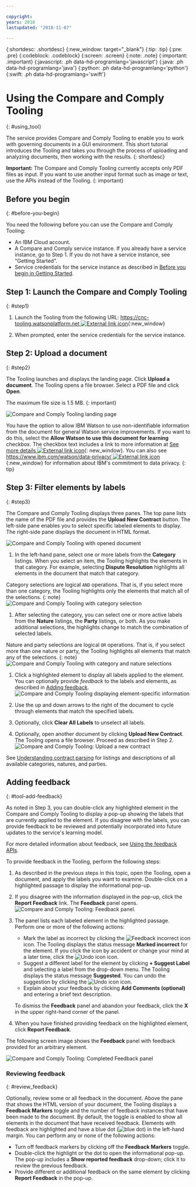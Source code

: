 ```yaml
---

copyright:
years: 2018
lastupdated: "2018-11-07"

---
```


{:shortdesc: .shortdesc}
{:new_window: target="_blank"}
{:tip: .tip}
{:pre: .pre}
{:codeblock: .codeblock}
{:screen: .screen}
{:note: .note}
{:important: .important}
{:javascript: .ph data-hd-programlang='javascript'}
{:java: .ph data-hd-programlang='java'}
{:python: .ph data-hd-programlang='python'}
{:swift: .ph data-hd-programlang='swift'}

# Using the Compare and Comply Tooling
{: #using_tool}

The service provides Compare and Comply Tooling to enable you to work with governing documents in a GUI environment. This short tutorial introduces the Tooling and takes you through the process of uploading and analyzing documents, then working with the results.
{: shortdesc}

**Important:** The Compare and Comply Tooling currently accepts only PDF files as input. If you want to use another input format such as image or text, use the APIs instead of the Tooling.
{: important}

## Before you begin
{: #before-you-begin}

You need the following before you can use the Compare and Comply Tooling:

 - An IBM Cloud account.
 - A Compare and Comply service instance. If you already have a service instance, go to Step 1. If you do not have a service instance, see "Getting Started".
 - Service credentials for the service instance as described in [Before you begin in Getting Started](/docs/services/compare-comply/getting-started.html#before-you-begin).
 
## Step 1: Launch the Compare and Comply Tooling
{: #step1}

1. Launch the Tooling from the following URL: [https://cnc-tooling.watsonplatform.net ![External link icon](../../icons/launch-glyph.svg "External link icon")](https://cnc-tooling.watsonplatform.net){:new_window}

1. When prompted, enter the service credentials for the service instance.

## Step 2: Upload a document
{: #step2}

The Tooling launches and displays the landing page. Click **Upload a document**. The Tooling opens a file browser. Select a PDF file and click **Open**.

The maximum file size is 1.5 MB.
{: important}

![Compare and Comply Tooling landing page](images/tool-landing.png)

  You have the option to allow IBM Watson to use non-identifiable information from the document for general Watson service improvements. If you want to do this, select the **Allow Watson to use this document for learning** checkbox. The checkbox text includes a link to more information at [See more details ![External link icon](../../icons/launch-glyph.svg "External link icon")](https://console.bluemix.net/docs/services/watson/getting-started-logging.html#controlling-request-logging-for-watson-services){: new_window}. You can also see [https://www.ibm.com/watson/data-privacy/ ![External link icon](../../icons/launch-glyph.svg "External link icon")](https://www.ibm.com/watson/data-privacy/){:new_window} for information about IBM's commitment to data privacy.
  {: tip}

## Step 3: Filter elements by labels
{: #step3}

The Compare and Comply Tooling displays three panes. The top pane lists the name of the PDF file and provides the **Upload New Contract** button. The left-side pane enables you to select specific labeled elements to display. The right-side pane displays the document in HTML format.

![Compare and Comply Tooling with opened document](images/tooling-open-doc.png)
 
1. In the left-hand pane, select one or more labels from the **Category** listings. When you select an item, the Tooling highlights the elements in that category. For example, selecting **Dispute Resolution** highlights all elements in the document that match that category.

  Category selections are logical `AND` operations. That is, if you select more than one category, the Tooling highlights only the elements that match all of the selections.
  {: note}
  ![Compare and Comply Tooling with category selection](images/tooling-category.png)
 
1. After selecting the category, you can select one or more active labels from the **Nature** listings, the **Party** listings, or both. As you make additional selections, the highlights change to match the combination of selected labels.

  Nature and party selections are logical `OR` operations. That is, if you select more than one nature or party, the Tooling highlights all elements that match any of the selections.
  {: note}
  ![Compare and Comply Tooling with category and nature selections](images/tooling-cat-nature.png)
 
1. Click a highlighted element to display all labels applied to the element. You can optionally provide _feedback_ to the labels and elements, as described in [Adding feedback](#tool-add-feedback).
   ![Compare and Comply Tooling displaying element-specific information](images/tool-highlight.png)

1. Use the up and down arrows to the right of the document to cycle through elements that match the specified labels.

1. Optionally, click **Clear All Labels** to unselect all labels.

1. Optionally, open another document by clicking **Upload New Contract**. The Tooling opens a file browser. Proceed as described in Step 2.
   ![Compare and Comply Tooling: Upload a new contract](images/tooling-replace.png)

See [Understanding contract parsing](/docs/services/compare-comply/parsing.html#contract_parsing) for listings and descriptions of all available categories, natures, and parties.

## Adding feedback
{: #tool-add-feedback}

As noted in Step 3, you can double-click any highlighted element in the Compare and Comply Tooling to display a pop-up showing the labels that are currently applied to the element. If you disagree with the labels, you can provide feedback to be reviewed and potentially incorporated into future updates to the service's learning model.

For more detailed information about feedback, see [Using the feedback APIs](/docs/services/compare-comply/feedback.html#feedback).

To provide feedback in the Tooling, perform the following steps:

1. As described in the previous steps in this topic, open the Tooling, open a document, and apply the labels you want to examine. Double-click on a highlighted passage to display the informational pop-up.

1. If you disagree with the information displayed in the pop-up, click the **Report Feedback** link. The **Feedback** panel opens.
   ![Compare and Comply Tooling: Feedback panel](images/tool-feedback-panel.png).
   
1. The panel lists each labeled element in the highlighted passage. Perform one or more of the following actions:
   - Mark the label as incorrect by clicking the ![Feedback incorrect icon](images/mark-icon.png) icon. The Tooling displays the status message **Marked incorrect** for the element. If you click the icon by accident or change your mind at a later time, click the ![Undo icon](images/tool-undo.png) icon.
   - Suggest a different label for the element by clicking **+ Suggest Label** and selecting a label from the drop-down menu. The Tooling displays the status message **Suggested**. You can undo the suggestion by clicking the  ![Undo icon](images/tool-undo.png) icon.
   - Explain about your feedback by clicking **Add Comments (optional)** and entering a brief text description.
   
   To dismiss the **Feedback** panel and abandon your feedback, click the **X** in the upper right-hand corner of the panel.
   
1. When you have finished providing feedback on the highlighted element, click **Report Feedback**.

The following screen image shows the **Feedback** panel with feedback provided for an arbitrary element.

![Compare and Comply Tooling: Completed Feedback panel](images/tool-feedback-filled.png)

### Reviewing feedback
{: #review_feedback}

Optionally, review some or all feedback in the document. Above the pane that shows the HTML version of your document, the Tooling displays a **Feedback Markers** toggle and the number of feedback instances that have been made to the document. By default, the toggle is enabled to show all elements in the document that have received feedback. Elements with feedback are highlighted and have a blue dot (![blue dot](images/blue-dot.png)) in the left-hand margin. You can perform any or none of the following actions:
   - Turn off feedback markers by clicking off the **Feedback Markers** toggle.
   - Double-click the highlight or the dot to open the informational pop-up. The pop-up includes a **Show reported feedback** drop-down; click it to review the previous feedback.
   - Provide different or additional feedback on the same element by clicking **Report Feedback** in the pop-up.